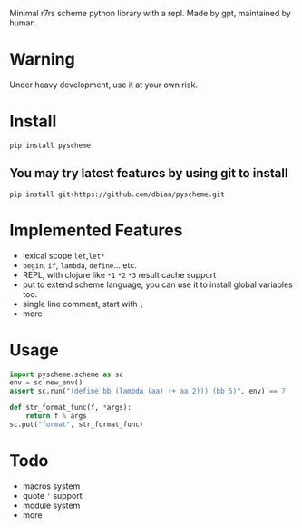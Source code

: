 Minimal r7rs scheme python library with a repl. Made by gpt, maintained by human.

# Warning

Under heavy development, use it at your own risk.

# Install

```shell
pip install pyscheme
```

## You may try latest features by using git to install

```shell
pip install git+https://github.com/dbian/pyscheme.git
```

# Implemented Features

- lexical scope `let`,`let*`
- `begin`, `if`, `lambda`, `define`... etc.
- REPL, with clojure like `*1` `*2` `*3` result cache support
- put to extend scheme language, you can use it to install global variables too.
- single line comment, start with `;`
- more

# Usage


```python
import pyscheme.scheme as sc
env = sc.new_env()
assert sc.run("(define bb (lambda (aa) (+ aa 2))) (bb 5)", env) == 7

def str_format_func(f, *args):
    return f % args
sc.put("format", str_format_func)

```

# Todo

- macros system
- quote `'` support
- module system
- more